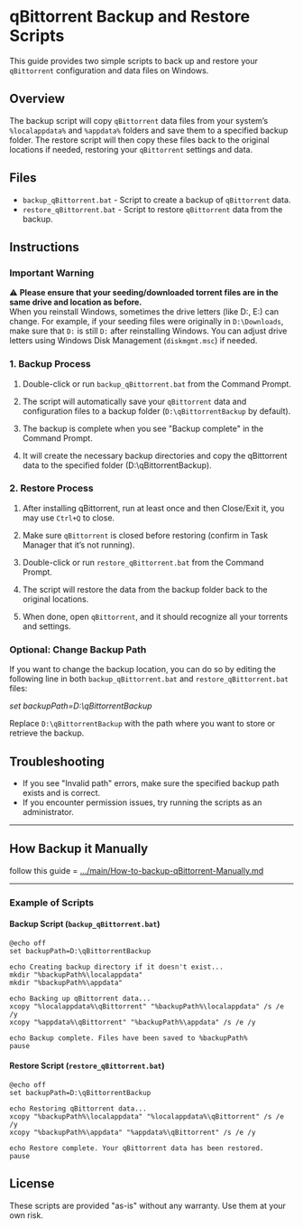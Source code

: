 # qBittorrent Backup and Restore Scripts

This guide provides two simple scripts to back up and restore your `qBittorrent` configuration and data files on Windows.

## Overview

The backup script will copy `qBittorrent` data files from your system’s `%localappdata%` and `%appdata%` folders and save them to a specified backup folder. The restore script will then copy these files back to the original locations if needed, restoring your `qBittorrent` settings and data.

## Files

- `backup_qBittorrent.bat` - Script to create a backup of `qBittorrent` data.
- `restore_qBittorrent.bat` - Script to restore `qBittorrent` data from the backup.

## Instructions

### Important Warning

⚠️ **Please ensure that your seeding/downloaded torrent files are in the same drive and location as before.**  
When you reinstall Windows, sometimes the drive letters (like D:, E:) can change. For example, if your seeding files were originally in `D:\Downloads`, make sure that `D:` is still `D:` after reinstalling Windows. You can adjust drive letters using Windows Disk Management (`diskmgmt.msc`) if needed.

### 1. Backup Process

1. Double-click or run `backup_qBittorrent.bat` from the Command Prompt.
   
2. The script will automatically save your `qBittorrent` data and configuration files to a backup folder (`D:\qBittorrentBackup` by default).

3. The backup is complete when you see "Backup complete" in the Command Prompt.
   
4. It will create the necessary backup directories and copy the qBittorrent data to the specified folder (D:\qBittorrentBackup). 

### 2. Restore Process

1. After installing qBittorrent, run at least once and then Close/Exit it, you may use `Ctrl+Q` to close.

2. Make sure `qBittorrent` is closed before restoring (confirm in Task Manager that it’s not running).

3. Double-click or run `restore_qBittorrent.bat` from the Command Prompt.

4. The script will restore the data from the backup folder back to the original locations.

5. When done, open `qBittorrent`, and it should recognize all your torrents and settings.

### Optional: Change Backup Path

If you want to change the backup location, you can do so by editing the following line in both `backup_qBittorrent.bat` and `restore_qBittorrent.bat` files:

*set backupPath=D:\qBittorrentBackup*

Replace `D:\qBittorrentBackup` with the path where you want to store or retrieve the backup.

## Troubleshooting

- If you see "Invalid path" errors, make sure the specified backup path exists and is correct.
- If you encounter permission issues, try running the scripts as an administrator.

---
## How Backup it Manually
follow this guide = [.../main/How-to-backup-qBittorrent-Manually.md](https://github.com/almahmudbd/qBittorrentBackup/blob/main/How-to-backup-qBittorrent-Manually.md)

---

### Example of Scripts

#### Backup Script (`backup_qBittorrent.bat`)

```batch
@echo off
set backupPath=D:\qBittorrentBackup

echo Creating backup directory if it doesn't exist...
mkdir "%backupPath%\localappdata"
mkdir "%backupPath%\appdata"

echo Backing up qBittorrent data...
xcopy "%localappdata%\qBittorrent" "%backupPath%\localappdata" /s /e /y
xcopy "%appdata%\qBittorrent" "%backupPath%\appdata" /s /e /y

echo Backup complete. Files have been saved to %backupPath%
pause
```

#### Restore Script (`restore_qBittorrent.bat`)

```batch
@echo off
set backupPath=D:\qBittorrentBackup

echo Restoring qBittorrent data...
xcopy "%backupPath%\localappdata" "%localappdata%\qBittorrent" /s /e /y
xcopy "%backupPath%\appdata" "%appdata%\qBittorrent" /s /e /y

echo Restore complete. Your qBittorrent data has been restored.
pause
```

## License

These scripts are provided "as-is" without any warranty. Use them at your own risk.
